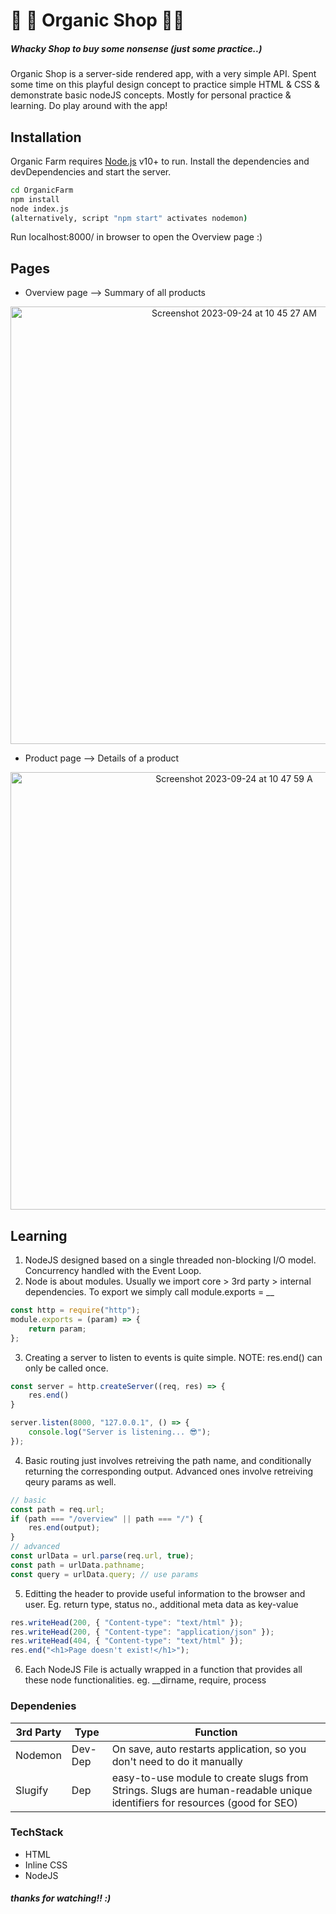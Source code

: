 # 🧀 🥦 Organic Shop 🥕🥑

##### Whacky Shop to buy some nonsense (just some practice..)

Organic Shop is a server-side rendered app, with a very simple API. Spent some time on this playful design concept to practice simple HTML & CSS & demonstrate basic nodeJS concepts. Mostly for personal practice & learning. Do play around with the app!

## Installation

Organic Farm requires [Node.js](https://nodejs.org/) v10+ to run.
Install the dependencies and devDependencies and start the server.

```sh
cd OrganicFarm
npm install
node index.js
(alternatively, script "npm start" activates nodemon)
```

Run localhost:8000/ in browser to open the Overview page :)

## Pages

- Overview page --> Summary of all products

<p align="center">
  <img width="700" alt="Screenshot 2023-09-24 at 10 45 27 AM" src="https://github.com/ComputeJason/OrganicShop/assets/65109081/6bf77149-5349-4841-9ea4-0d964e8398dd">
</p>

- Product page --> Details of a product

<p align="center">
  <img width="700" alt="Screenshot 2023-09-24 at 10 47 59 A" src="https://github.com/ComputeJason/OrganicShop/assets/65109081/d551fd01-aad4-467a-a963-dee85632bd45">
</p>

## Learning

1. NodeJS designed based on a single threaded non-blocking I/O model. Concurrency handled with the Event Loop.
2. Node is about modules. Usually we import core > 3rd party > internal dependencies. To export we simply call module.exports = \_\_

```js
const http = require("http");
module.exports = (param) => {
	return param;
};
```

3. Creating a server to listen to events is quite simple. NOTE: res.end() can only be called once.

```js
const server = http.createServer((req, res) => {
    res.end()
}

server.listen(8000, "127.0.0.1", () => {
	console.log("Server is listening... 😎");
});
```
4. Basic routing just involves retreiving the path name, and conditionally returning the corresponding output. Advanced ones involve retreiving qeury params as well.
```js
// basic
const path = req.url;
if (path === "/overview" || path === "/") {
	res.end(output);
}
// advanced
const urlData = url.parse(req.url, true);
const path = urlData.pathname;
const query = urlData.query; // use params
```
5. Editting the header to provide useful information to the browser and user. Eg. return type, status no., additional meta data as key-value
```js
res.writeHead(200, { "Content-type": "text/html" });
res.writeHead(200, { "Content-type": "application/json" });
res.writeHead(404, { "Content-type": "text/html" });
res.end("<h1>Page doesn't exist!</h1>");
```
6. Each NodeJS File is actually wrapped in a function that provides all these node functionalities. eg. \_\_dirname, require, process
### Dependenies
| 3rd Party | Type    | Function                                                                                                                  |
| --------- | ------- | ------------------------------------------------------------------------------------------------------------------------- |
| Nodemon   | Dev-Dep | On save, auto restarts application, so you don't need to do it manually                                                   |
| Slugify   | Dep     | easy-to-use module to create slugs from Strings. Slugs are human-readable unique identifiers for resources (good for SEO) |
### TechStack
- HTML
- Inline CSS
- NodeJS
##### thanks for watching!! :)
